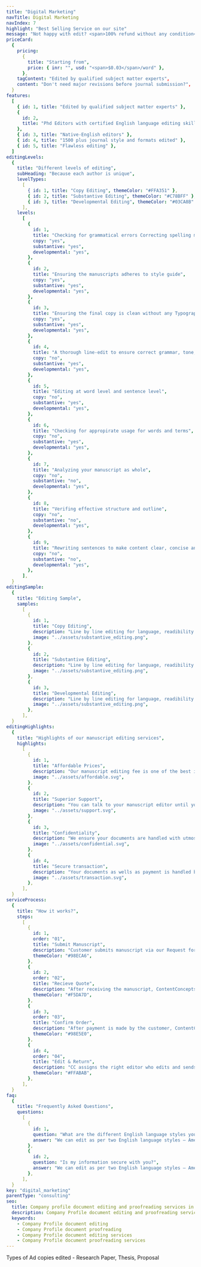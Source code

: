 ```yaml
---
title: "Digital Marketing"
navTitle: Digital Marketing
navIndex: 7
highlight: "Best Selling Service on our site"
message: "Not happy with edit? <span>100% refund without any condition</span>"
priceCard:
  {
    pricing:
      {
        title: "Starting from",
        price: { inr: "", usd: "<span>$0.03</span>/word" },
      },
    tagContent: "Edited by qualified subject matter experts",
    content: "Don't need major revisions before journal submission?",
  }
features:
  [
    { id: 1, title: "Edited by qualified subject matter experts" },
    {
      id: 2,
      title: "Phd Editors with certified English language editing skills",
    },
    { id: 3, title: "Native-English editors" },
    { id: 4, title: "1500 plus journal style and formats edited" },
    { id: 5, title: "Flawless editing" },
  ]
editingLevels:
  {
    title: "Different levels of editing",
    subHeading: "Because each author is unique",
    levelTypes:
      [
        { id: 1, title: "Copy Editing", themeColor: "#FFA351" },
        { id: 2, title: "Substantive Editing", themeColor: "#C78BFF" },
        { id: 3, title: "Developmental Editing", themeColor: "#03CA8B" },
      ],
    levels:
      [
        {
          id: 1,
          title: "Checking for grammatical errors Correcting spelling mistakes",
          copy: "yes",
          substantive: "yes",
          developmental: "yes",
        },
        {
          id: 2,
          title: "Ensuring the manuscripts adheres to style guide",
          copy: "yes",
          substantive: "yes",
          developmental: "yes",
        },
        {
          id: 3,
          title: "Ensuring the final copy is clean without any Typographical or other errors",
          copy: "yes",
          substantive: "yes",
          developmental: "yes",
        },
        {
          id: 4,
          title: "A thorough line-edit to ensure correct grammar, tone, clarity and consistency",
          copy: "no",
          substantive: "yes",
          developmental: "yes",
        },
        {
          id: 5,
          title: "Editing at word level and sentence level",
          copy: "no",
          substantive: "yes",
          developmental: "yes",
        },
        {
          id: 6,
          title: "Checking for appropirate usage for words and terms",
          copy: "no",
          substantive: "yes",
          developmental: "yes",
        },
        {
          id: 7,
          title: "Analyzing your manuscript as whole",
          copy: "no",
          substantive: "no",
          developmental: "yes",
        },
        {
          id: 8,
          title: "Verifing effective structure and outline",
          copy: "no",
          substantive: "no",
          developmental: "yes",
        },
        {
          id: 9,
          title: "Rewriting sentences to make content clear, concise and effective",
          copy: "no",
          substantive: "no",
          developmental: "yes",
        },
      ],
  }
editingSample:
  {
    title: "Editing Sample",
    samples:
      [
        {
          id: 1,
          title: "Copy Editing",
          description: "Line by line editing for language, readibility nad technical learning improvement",
          image: "../assets/substantive_editing.png",
        },
        {
          id: 2,
          title: "Substantive Editing",
          description: "Line by line editing for language, readibility nad technical learning improvement",
          image: "../assets/substantive_editing.png",
        },
        {
          id: 3,
          title: "Developmental Editing",
          description: "Line by line editing for language, readibility nad technical learning improvement",
          image: "../assets/substantive_editing.png",
        },
      ],
  }
editingHighlights:
  {
    title: "Highlights of our manuscript editing services",
    highlights:
      [
        {
          id: 1,
          title: "Affordable Prices",
          description: "Our manuscript editing fee is one of the best in the industry for the level of quality work we offer from our trusted PhD and native English editors.",
          image: "../assets/affordable.svg",
        },
        {
          id: 2,
          title: "Superior Support",
          description: "You can talk to your manuscript editor until you are satisfied with our editing service, get your queries answered via email or chat and send your manuscript after review from journal editor for further check.",
          image: "../assets/support.svg",
        },
        {
          id: 3,
          title: "Confidentiality",
          description: "We ensure your documents are handled with utmost care. We can sign NDA if necessary.",
          image: "../assets/confidential.svg",
        },
        {
          id: 4,
          title: "Secure transaction",
          description: "Your documents as wells as payment is handled by our secure website which has passed the best level of security testing in the industry.",
          image: "../assets/transaction.svg",
        },
      ],
  }
serviceProcess:
  {
    title: "How it works?",
    steps:
      [
        {
          id: 1,
          order: "01",
          title: "Submit Manuscript",
          description: "Customer submits manuscript via our Request for quote page.",
          themeColor: "#98ECA6",
        },
        {
          id: 2,
          order: "02",
          title: "Recieve Quote",
          description: "After receiving the manuscript, ContentConcepts sends price quote.",
          themeColor: "#F5DA7D",
        },
        {
          id: 3,
          order: "03",
          title: "Confirm Order",
          description: "After payment is made by the customer, ContentConcepts sends confirmation of payment.",
          themeColor: "#98E5E0",
        },
        {
          id: 4,
          order: "04",
          title: "Edit & Return",
          description: "CC assigns the right editor who edits and sends the edited document back to the customer.",
          themeColor: "#FFABAB",
        },
      ],
  }
faq:
  {
    title: "Frequently Asked Questions",
    questions:
      [
        {
          id: 1,
          question: "What are the different English language styles you use while editing?",
          answer: "We can edit as per two English language styles – American English and British English. You can choose your preferred language style in the online submission form.",
        },
        {
          id: 2,
          question: "Is my information secure with you?",
          answer: "We can edit as per two English language styles – American English and British English.",
        },
      ],
  }
key: "digital_marketing"
parentType: "consulting"
seo:
  title: Company profile document editing and proofreading services in India.
  description: Company Profile document editing and proofreading services in India at affordable prices.
  keywords:
    - Company Profile document editing
    - Company Profile document proofreading
    - Company Profile document editing services
    - Company Profile document proofreading services
---
```


Types of Ad copies edited - Research Paper, Thesis, Proposal
